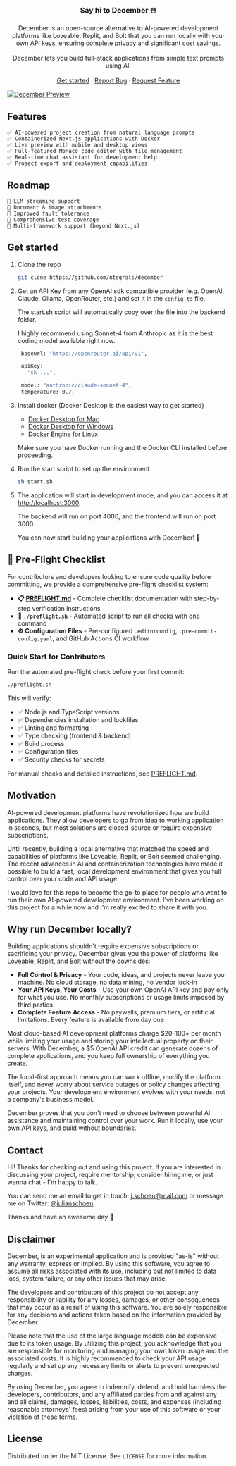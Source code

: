 <a name="readme-top"></a>

<div align="center">

<h3 align="center">Say hi to December ☃️</h3>

  <p align="center">
    December is an open-source alternative to AI-powered development platforms like Loveable, Replit, and Bolt that you can run locally with your own API keys, ensuring complete privacy and significant cost savings. 
    <br />
    <br />
    December lets you build full-stack applications from simple text prompts using AI.
    <br />
    <br />
    <a href="#get-started">Get started</a>
    ·
    <a href="https://github.com/ntegrals/december/issues/new?assignees=&labels=bug&projects=&template=bug_report.md&title=">Report Bug</a>
    ·
    <a href="https://github.com/ntegrals/december/issues/new?assignees=&labels=enhancement&projects=&template=feature_request.md&title=">Request Feature</a>

  </p>
</div>
<a href="https://github.com/ntegrals/december">
    <img src=".assets/preview.png" alt="December Preview">
  </a>

## Features

    ✅ AI-powered project creation from natural language prompts
    ✅ Containerized Next.js applications with Docker
    ✅ Live preview with mobile and desktop views
    ✅ Full-featured Monaco code editor with file management
    ✅ Real-time chat assistant for development help
    ✅ Project export and deployment capabilities

## Roadmap

    🔄 LLM streaming support
    🔄 Document & image attachments
    🔄 Improved fault tolerance
    🔄 Comprehensive test coverage
    🔄 Multi-framework support (beyond Next.js)

## Get started

1. Clone the repo

   ```sh
   git clone https://github.com/ntegrals/december
   ```

2. Get an API Key from any OpenAI sdk compatible provider (e.g. OpenAI, Claude, Ollama, OpenRouter, etc.) and set it in the `config.ts` file.

   The start.sh script will automatically copy over the file into the backend folder.

   I highly recommend using Sonnet-4 from Anthropic as it is the best coding model available right now.

   ```sh
    baseUrl: "https://openrouter.ai/api/v1",

    apiKey:
      "sk-...",

    model: "anthropic/claude-sonnet-4",
    temperature: 0.7,
   ```

3. Install docker (Docker Desktop is the easiest way to get started)

   - [Docker Desktop for Mac](https://www.docker.com/products/docker-desktop/)
   - [Docker Desktop for Windows](https://www.docker.com/products/docker-desktop/)
   - [Docker Engine for Linux](https://docs.docker.com/engine/install/)

   Make sure you have Docker running and the Docker CLI installed before proceeding.

4. Run the start script to set up the environment

   ```sh
   sh start.sh
   ```

5. The application will start in development mode, and you can access it at [http://localhost:3000](http://localhost:3000).

   The backend will run on port 4000, and the frontend will run on port 3000.

   You can now start building your applications with December! 🥳

<!-- ## Demo

You can test the December here: [https://december.ai](https://december.ai) -->

## 🚀 Pre-Flight Checklist

For contributors and developers looking to ensure code quality before committing, we provide a comprehensive pre-flight checklist system:

- **📋 [PREFLIGHT.md](PREFLIGHT.md)** - Complete checklist documentation with step-by-step verification instructions
- **🤖 `./preflight.sh`** - Automated script to run all checks with one command
- **⚙️ Configuration Files** - Pre-configured `.editorconfig`, `.pre-commit-config.yaml`, and GitHub Actions CI workflow

### Quick Start for Contributors

Run the automated pre-flight check before your first commit:

```bash
./preflight.sh
```

This will verify:
- ✅ Node.js and TypeScript versions
- ✅ Dependencies installation and lockfiles
- ✅ Linting and formatting
- ✅ Type checking (frontend & backend)
- ✅ Build process
- ✅ Configuration files
- ✅ Security checks for secrets

For manual checks and detailed instructions, see [PREFLIGHT.md](PREFLIGHT.md).

## Motivation

AI-powered development platforms have revolutionized how we build applications. They allow developers to go from idea to working application in seconds, but most solutions are closed-source or require expensive subscriptions.

Until recently, building a local alternative that matched the speed and capabilities of platforms like Loveable, Replit, or Bolt seemed challenging. The recent advances in AI and containerization technologies have made it possible to build a fast, local development environment that gives you full control over your code and API usage.

I would love for this repo to become the go-to place for people who want to run their own AI-powered development environment. I've been working on this project for a while now and I'm really excited to share it with you.

## Why run December locally?

Building applications shouldn't require expensive subscriptions or sacrificing your privacy. December gives you the power of platforms like Loveable, Replit, and Bolt without the downsides:

- **Full Control & Privacy** - Your code, ideas, and projects never leave your machine. No cloud storage, no data mining, no vendor lock-in
- **Your API Keys, Your Costs** - Use your own OpenAI API key and pay only for what you use. No monthly subscriptions or usage limits imposed by third parties
- **Complete Feature Access** - No paywalls, premium tiers, or artificial limitations. Every feature is available from day one

Most cloud-based AI development platforms charge $20-100+ per month while limiting your usage and storing your intellectual property on their servers. With December, a $5 OpenAI API credit can generate dozens of complete applications, and you keep full ownership of everything you create.

The local-first approach means you can work offline, modify the platform itself, and never worry about service outages or policy changes affecting your projects. Your development environment evolves with your needs, not a company's business model.

December proves that you don't need to choose between powerful AI assistance and maintaining control over your work. Run it locally, use your own API keys, and build without boundaries.

## Contact

Hi! Thanks for checking out and using this project. If you are interested in discussing your project, require mentorship, consider hiring me, or just wanna chat - I'm happy to talk.

You can send me an email to get in touch: j.schoen@mail.com or message me on Twitter: [@julianschoen](https://twitter.com/julianschoen)

Thanks and have an awesome day 👋

## Disclaimer

December, is an experimental application and is provided "as-is" without any warranty, express or implied. By using this software, you agree to assume all risks associated with its use, including but not limited to data loss, system failure, or any other issues that may arise.

The developers and contributors of this project do not accept any responsibility or liability for any losses, damages, or other consequences that may occur as a result of using this software. You are solely responsible for any decisions and actions taken based on the information provided by December.

Please note that the use of the large language models can be expensive due to its token usage. By utilizing this project, you acknowledge that you are responsible for monitoring and managing your own token usage and the associated costs. It is highly recommended to check your API usage regularly and set up any necessary limits or alerts to prevent unexpected charges.

By using December, you agree to indemnify, defend, and hold harmless the developers, contributors, and any affiliated parties from and against any and all claims, damages, losses, liabilities, costs, and expenses (including reasonable attorneys' fees) arising from your use of this software or your violation of these terms.

<!-- LICENSE -->

## License

Distributed under the MIT License. See `LICENSE` for more information.
